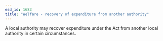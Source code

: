 ```yaml
---
esd_id: 1683
title: "Welfare - recovery of expenditure from another authority"
---
```


A local authority may recover expenditure under the Act from another local authority in certain circumstances.

